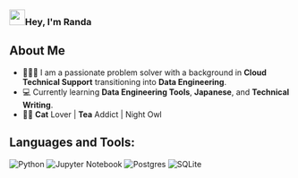 
<h3> <img src="https://emojis.slackmojis.com/emojis/images/1621024394/39092/cat-roll.gif?1621024394" width="28" />Hey, I'm Randa</h3>

## About Me

- 👩🏻‍💻 I am a passionate problem solver with a background in **Cloud Technical Support** transitioning into **Data Engineering**.
- 💻 Currently learning **Data Engineering Tools**, **Japanese**, and **Technical Writing**.
- 🐱‍👓 **Cat** Lover | **Tea** Addict | Night Owl

## Languages and Tools: 
![Python](https://img.shields.io/badge/Python-14354C?style=for-the-badge&logo=python&logoColor=white) ![Jupyter Notebook](https://img.shields.io/badge/jupyter-%23FA0F00.svg?style=for-the-badge&logo=jupyter&logoColor=white) ![Postgres](https://img.shields.io/badge/postgres-%23316192.svg?style=for-the-badge&logo=postgresql&logoColor=white) ![SQLite](https://img.shields.io/badge/sqlite-%2307405e.svg?style=for-the-badge&logo=sqlite&logoColor=white) 
